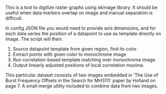 This is a tool to digitize raster graphs using skimage library. It should be useful when data markers overlap on image and manual separation is difficult.

In config JSON file you would need to provide axis dimensions, and for each data series the position of a datapoint to use as template directly on image. The script will then:

1. Source datapoint template from given region, find its color
2. Extract points with given color to monochrome image
3. Run correlation-based template matching over monochrome image
4. Output linearly adjusted positions of local correlation maxima.

This particular dataset consists of two images embedded in 'The Use of Burst Frequency Offsets in the Search
for MH370' paper by Holland on page 7. A small merge utility included to combine data from two images.
